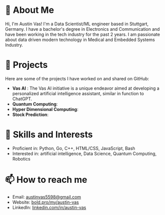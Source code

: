 # 👋 About Me

Hi, I'm Austin Vas! I'm a Data Scientist/ML engineer based in Stuttgart, Germany. I have a bachelor's degree in Electronics and Communication and have been working in the tech industry for the past 2 years. I am passionate about data driven modern technology in Medical and Embedded Systems Industry.

# 🌱 Projects

Here are some of the projects I have worked on and shared on GitHub:

- **Vas AI** : The Vas AI initiative is a unique endeavor aimed at developing a personalized artificial intelligence assistant, similar in function to ChatGPT.
- **Quantum Computing**: 
- **Hyper Dimensional Computing**: 
- **Stock Prediction**: 

# 👀 Skills and Interests

- Proficient in:  Python, Go, C++, HTML/CSS, JavaScript, Bash
- Interested in:  artificial intelligence, Data Science, Quantum Computing, Robotics

# 📫 How to reach me

- Email: austinvas5598@gmail.com
- Website: [bold.pro/my/austin-vas](https://bold.pro/my/austin-vas)
- LinkedIn: [linkedin.com/in/austin-vas](https://www.linkedin.com/in/austin-vas/)


<!---
wit-impulse/wit-impulse is a ✨ special ✨ repository because its `README.md` (this file) appears on your GitHub profile.
You can click the Preview link to take a look at your changes.
--->

